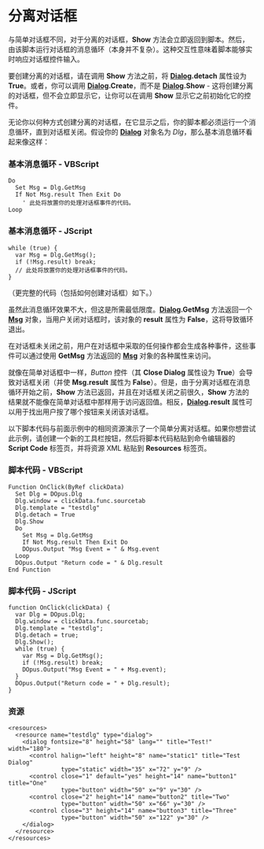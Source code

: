# 分离对话框

与简单对话框不同，对于分离的对话框，**Show** 方法会立即返回到脚本。然后，由该脚本运行对话框的消息循环（本身并不复杂）。这种交互性意味着脚本能够实时响应对话框控件输入。

要创建分离的对话框，请在调用 **Show** 方法之前，将 **[Dialog](/Manual/reference/scripting_reference/scripting_objects/dialog.zh.md).detach** 属性设为 **True**。或者，你可以调用 **[Dialog](/Manual/reference/scripting_reference/scripting_objects/dialog.zh.md).Create**，而不是 **[Dialog](/Manual/reference/scripting_reference/scripting_objects/dialog.zh.md).Show** - 这将创建分离的对话框，但不会立即显示它，让你可以在调用 **Show** 显示它之前初始化它的控件。

无论你以何种方式创建分离的对话框，在它显示之后，你的脚本都必须运行一个消息循环，直到对话框关闭。假设你的 **[Dialog](/Manual/reference/scripting_reference/scripting_objects/dialog.zh.md)** 对象名为 *Dlg*，那么基本消息循环看起来像这样：

### 基本消息循环 - VBScript

    Do
      Set Msg = Dlg.GetMsg
      If Not Msg.result Then Exit Do
        ' 此处将放置你的处理对话框事件的代码。
    Loop

### 基本消息循环 - JScript

    while (true) {
      var Msg = Dlg.GetMsg();
      if (!Msg.result) break;
      // 此处将放置你的处理对话框事件的代码。
    }

（更完整的代码（包括如何创建对话框）如下。）

虽然此消息循环效果不大，但这是所需最低限度。**[Dialog](/Manual/reference/scripting_reference/scripting_objects/dialog.zh.md).GetMsg** 方法返回一个 **[Msg](/Manual/reference/scripting_reference/scripting_objects/msg.zh.md)** 对象，当用户关闭对话框时，该对象的 **result** 属性为 **False**，这将导致循环退出。

在对话框未关闭之前，用户在对话框中采取的任何操作都会生成各种事件，这些事件可以通过使用 **GetMsg** 方法返回的 **[Msg](/Manual/reference/scripting_reference/scripting_objects/msg.zh.md)** 对象的各种属性来访问。

就像在简单对话框中一样，*Button* 控件（其 **Close Dialog** 属性设为 **True**）会导致对话框关闭（并使 **Msg.result** 属性为 **False**）。但是，由于分离对话框在消息循环开始之前，**Show** 方法已返回，并且在对话框关闭之前很久，**Show** 方法的结果就不能像在简单对话框中那样用于访问返回值。相反，**[Dialog](/Manual/reference/scripting_reference/scripting_objects/dialog.zh.md).result** 属性可以用于找出用户按了哪个按钮来关闭该对话框。

以下脚本代码与前面示例中的相同资源演示了一个简单分离对话框。如果你想尝试此示例，请创建一个新的工具栏按钮，然后将脚本代码粘贴到命令编辑器的 **Script Code** 标签页，并将资源 XML 粘贴到 **Resources** 标签页。

### 脚本代码 - VBScript

    Function OnClick(ByRef clickData)
      Set Dlg = DOpus.Dlg
      Dlg.window = clickData.func.sourcetab
      Dlg.template = "testdlg"
      Dlg.detach = True
      Dlg.Show
      Do
        Set Msg = Dlg.GetMsg
        If Not Msg.result Then Exit Do
        DOpus.Output "Msg Event = " & Msg.event
      Loop
      DOpus.Output "Return code = " & Dlg.result
    End Function

### 脚本代码 - JScript

    function OnClick(clickData) {
      var Dlg = DOpus.Dlg;
      Dlg.window = clickData.func.sourcetab;
      Dlg.template = "testdlg";
      Dlg.detach = true;
      Dlg.Show();
      while (true) {
        var Msg = Dlg.GetMsg();
        if (!Msg.result) break;
        DOpus.Output("Msg Event = " + Msg.event);
      }
      DOpus.Output("Return code = " + Dlg.result);
    }

### 资源

    <resources>
      <resource name="testdlg" type="dialog">
        <dialog fontsize="8" height="58" lang="" title="Test!" width="180">
          <control halign="left" height="8" name="static1" title="Test Dialog"
                   type="static" width="35" x="72" y="9" />
          <control close="1" default="yes" height="14" name="button1" title="One"
                   type="button" width="50" x="9" y="30" />
          <control close="2" height="14" name="button2" title="Two"
                   type="button" width="50" x="66" y="30" />
          <control close="3" height="14" name="button3" title="Three"
                   type="button" width="50" x="122" y="30" />
        </dialog>
      </resource>
    </resources>
